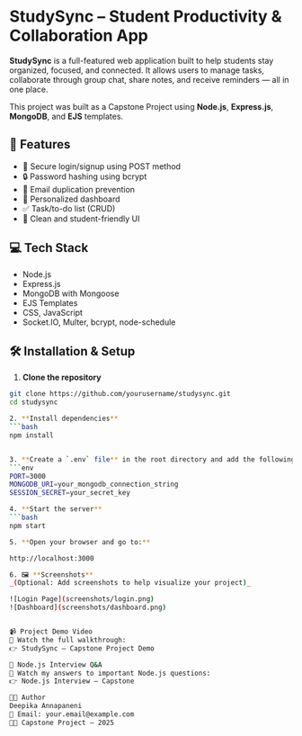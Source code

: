 # StudySync – Student Productivity & Collaboration App

**StudySync** is a full-featured web application built to help students stay organized, focused, and connected. It allows users to manage tasks, collaborate through group chat, share notes, and receive reminders — all in one place.

This project was built as a Capstone Project using **Node.js**, **Express.js**, **MongoDB**, and **EJS** templates.


## 🚀 Features

- 🔐 Secure login/signup using POST method
- 🔒 Password hashing using bcrypt
- 📧 Email duplication prevention
- 🧾 Personalized dashboard
- ✅ Task/to-do list (CRUD)
- 🎨 Clean and student-friendly UI


## 💻 Tech Stack

- Node.js
- Express.js
- MongoDB with Mongoose
- EJS Templates
- CSS, JavaScript
- Socket.IO, Multer, bcrypt, node-schedule


## 🛠️ Installation & Setup

1. **Clone the repository**  
```bash
git clone https://github.com/yourusername/studysync.git
cd studysync

2. **Install dependencies**  
```bash
npm install


3. **Create a `.env` file** in the root directory and add the following:
```env
PORT=3000
MONGODB_URI=your_mongodb_connection_string
SESSION_SECRET=your_secret_key

4. **Start the server**  
```bash
npm start

5. **Open your browser and go to:**  

http://localhost:3000

6. 🖼️ **Screenshots**  
_(Optional: Add screenshots to help visualize your project)_

![Login Page](screenshots/login.png)  
![Dashboard](screenshots/dashboard.png)


📹 Project Demo Video
🎥 Watch the full walkthrough:
👉 StudySync – Capstone Project Demo

🧠 Node.js Interview Q&A
📘 Watch my answers to important Node.js questions:
👉 Node.js Interview – Capstone

👩‍💻 Author
Deepika Annapaneni
📧 Email: your.email@example.com
🧑‍🎓 Capstone Project – 2025

